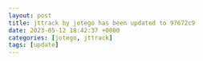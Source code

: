 ```yaml
---
layout: post
title: jttrack by jotego has been updated to 97672c9
date: 2023-05-12 18:42:37 +0000
categories: [jotego, jttrack]
tags: [update]
---
```


